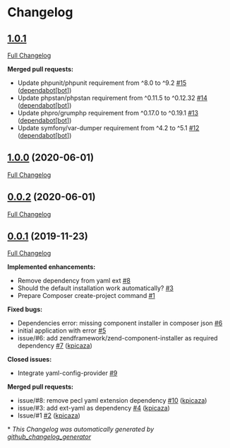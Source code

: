 # Changelog

## [1.0.1](https://github.com/antidot-framework/antidot-starter/tree/HEAD)

[Full Changelog](https://github.com/antidot-framework/antidot-starter/compare/1.0.0...HEAD)

**Merged pull requests:**

- Update phpunit/phpunit requirement from ^8.0 to ^9.2 [\#15](https://github.com/antidot-framework/antidot-starter/pull/15) ([dependabot[bot]](https://github.com/apps/dependabot))
- Update phpstan/phpstan requirement from ^0.11.5 to ^0.12.32 [\#14](https://github.com/antidot-framework/antidot-starter/pull/14) ([dependabot[bot]](https://github.com/apps/dependabot))
- Update phpro/grumphp requirement from ^0.17.0 to ^0.19.1 [\#13](https://github.com/antidot-framework/antidot-starter/pull/13) ([dependabot[bot]](https://github.com/apps/dependabot))
- Update symfony/var-dumper requirement from ^4.2 to ^5.1 [\#12](https://github.com/antidot-framework/antidot-starter/pull/12) ([dependabot[bot]](https://github.com/apps/dependabot))

## [1.0.0](https://github.com/antidot-framework/antidot-starter/tree/1.0.0) (2020-06-01)

[Full Changelog](https://github.com/antidot-framework/antidot-starter/compare/0.0.2...1.0.0)

## [0.0.2](https://github.com/antidot-framework/antidot-starter/tree/0.0.2) (2020-06-01)

[Full Changelog](https://github.com/antidot-framework/antidot-starter/compare/0.0.1...0.0.2)

## [0.0.1](https://github.com/antidot-framework/antidot-starter/tree/0.0.1) (2019-11-23)

[Full Changelog](https://github.com/antidot-framework/antidot-starter/compare/168c585eab601aeb68274f9c20f0a84cf7c6bced...0.0.1)

**Implemented enhancements:**

- Remove dependency from yaml ext [\#8](https://github.com/antidot-framework/antidot-starter/issues/8)
- Should the default installation work automatically? [\#3](https://github.com/antidot-framework/antidot-starter/issues/3)
- Prepare Composer create-project command [\#1](https://github.com/antidot-framework/antidot-starter/issues/1)

**Fixed bugs:**

- Dependencies error: missing component installer in composer json [\#6](https://github.com/antidot-framework/antidot-starter/issues/6)
- initial application with error [\#5](https://github.com/antidot-framework/antidot-starter/issues/5)
- issue/\#6: add zendframework/zend-component-installer as required dependency [\#7](https://github.com/antidot-framework/antidot-starter/pull/7) ([kpicaza](https://github.com/kpicaza))

**Closed issues:**

- Integrate yaml-config-provider [\#9](https://github.com/antidot-framework/antidot-starter/issues/9)

**Merged pull requests:**

- issue/\#8: remove pecl yaml extension dependency [\#10](https://github.com/antidot-framework/antidot-starter/pull/10) ([kpicaza](https://github.com/kpicaza))
- issue/\#3: add ext-yaml as dependency [\#4](https://github.com/antidot-framework/antidot-starter/pull/4) ([kpicaza](https://github.com/kpicaza))
- Issue/\#1 [\#2](https://github.com/antidot-framework/antidot-starter/pull/2) ([kpicaza](https://github.com/kpicaza))



\* *This Changelog was automatically generated by [github_changelog_generator](https://github.com/github-changelog-generator/github-changelog-generator)*
